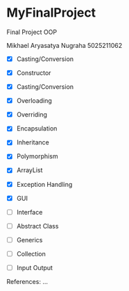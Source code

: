 # MyFinalProject
Final Project OOP

Mikhael Aryasatya Nugraha
5025211062

- [x] Casting/Conversion
- [x] Constructor
- [x] Casting/Conversion
- [X] Overloading
- [x] Overriding
- [x] Encapsulation
- [x] Inheritance
- [x] Polymorphism
- [x] ArrayList
- [x] Exception Handling
- [x] GUI
- [ ] Interface
- [ ] Abstract Class
- [ ] Generics
- [ ] Collection
- [ ] Input Output


References:
...
